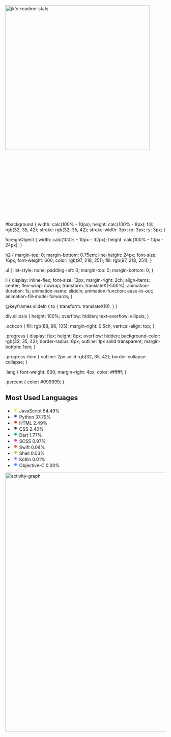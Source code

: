 <!-- 
<h2> 안녕하세요.<br>
본질을 깊게 고민하고, 다양하고 유연한 사고방식으로 대응하는 예비 개발자 Lea입니다. </h2> -->
 
<!-- <h3>Tech Stack [front-end] </h3>
<div>
<img alt="Javascript" src ="https://img.shields.io/badge/Javascript-F7DF1E.svg?&style=for-the-badge&logo=Javascript&logoColor=black"/>
<img alt="React" src ="https://img.shields.io/badge/React-61DAFB.svg?&style=for-the-badge&logo=React&logoColor=black"/>
<img alt="styled-components" src ="https://img.shields.io/badge/styled--components-DB7093.svg?&style=for-the-badge&logo=styled-components&logoColor=black"/>
<img alt="MUI" src ="https://img.shields.io/badge/MUI-007FFF.svg?&style=for-the-badge&logo=MUI&logoColor=white"/>
<img alt="Axios" src ="https://img.shields.io/badge/Axios-671DDF.svg?&style=for-the-badge&logo=Axios&logoColor=white"/>
<img alt="React-Router" src ="https://img.shields.io/badge/React-Router-CA4245.svg?&style=for-the-badge&logo=React-Router&logoColor=white"/>
<img alt="Redux" src ="https://img.shields.io/badge/Redux-764ABC.svg?&style=for-the-badge&logo=Redux&logoColor=white"/>
<img alt="Yarn" src ="https://img.shields.io/badge/Yarn-2C8EBB.svg?&style=for-the-badge&logo=Yarn&logoColor=white"/>
<img alt="GitLab" src ="https://img.shields.io/badge/GitLab-FCA121.svg?&style=for-the-badge&logo=GitLab&logoColor=white"/>
<img alt="GitHub" src ="https://img.shields.io/badge/GitHub-181717.svg?&style=for-the-badge&logo=GitHub&logoColor=white"/>
<img alt="Whimsical" src ="https://img.shields.io/badge/Whimsical-730FC3.svg?&style=for-the-badge&logo=Whimsical&logoColor=white"/>
</div>
 -->

<div align="left">

 <a href="https://github-readme-stats.vercel.app/api?username=leaisrevolution&show_icons=true&theme=react&include_all_commits&hide_border=true">
    <img width="454" src="https://github-readme-stats.vercel.app/api?username=leaisrevolution&show_icons=true&theme=react&include_all_commits&hide_border=true" alt="jk's-readme-stats" />
  </a>


<svg width="360" height="210" xmlns="http://www.w3.org/2000/svg">
<style>
svg {
  font-family: -apple-system, BlinkMacSystemFont, Segoe UI, Helvetica, Arial, sans-serif, Apple Color Emoji, Segoe UI Emoji;
  font-size: 14px;
  line-height: 21px;
}

#background {
  width: calc(100% - 10px);
  height: calc(100% - 8px);
  fill: rgb(32, 35, 42);
  stroke: rgb(32, 35, 42);
  stroke-width: 3px;
  rx: 3px;
  ry: 3px;
}

foreignObject {
  width: calc(100% - 10px - 32px);
  height: calc(100% - 10px - 24px);
}

h2 {
  margin-top: 0;
  margin-bottom: 0.75em;
  line-height: 24px;
  font-size: 16px;
  font-weight: 600;
  color: rgb(97, 218, 251);
  fill: rgb(97, 218, 251);
}

ul {
  list-style: none;
  padding-left: 0;
  margin-top: 0;
  margin-bottom: 0;
}

li {
  display: inline-flex;
  font-size: 12px;
  margin-right: 2ch;
  align-items: center;
  flex-wrap: nowrap;
  transform: translateX(-500%);
  animation-duration: 1s;
  animation-name: slideIn;
  animation-function: ease-in-out;
  animation-fill-mode: forwards;
}

@keyframes slideIn {
  to {
    transform: translateX(0);
  }
}

div.ellipsis {
  height: 100%;
  overflow: hidden;
  text-overflow: ellipsis;
}

.octicon {
  fill: rgb(88, 96, 105);
  margin-right: 0.5ch;
  vertical-align: top;
}

.progress {
  display: flex;
  height: 8px;
  overflow: hidden;
  background-color: rgb(32, 35, 42);
  border-radius: 6px;
  outline: 1px solid transparent;
  margin-bottom: 1em;
}

.progress-item {
  outline: 2px solid rgb(32, 35, 42);
  border-collapse: collapse;
}

.lang {
  font-weight: 600;
  margin-right: 4px;
  color: #ffffff;
}

.percent {
  color: #999999;
}
</style>
<g>
<rect x="5" y="5" id="background" />
<g>
<foreignObject x="21" y="17" width="318" height="176">
<div xmlns="http://www.w3.org/1999/xhtml" class="ellipsis">

<h2>Most Used Languages</h2>

<div>
<span class="progress">
<span style="background-color: #f1e05a;width: 54.490%;" class="progress-item"></span><span style="background-color: #3572A5;width: 37.788%;" class="progress-item"></span><span style="background-color: #e34c26;width: 2.489%;" class="progress-item"></span><span style="background-color: #563d7c;width: 2.404%;" class="progress-item"></span><span style="background-color: #00B4AB;width: 1.774%;" class="progress-item"></span><span style="background-color: #c6538c;width: 0.972%;" class="progress-item"></span><span style="background-color: #F05138;width: 0.041%;" class="progress-item"></span><span style="background-color: #89e051;width: 0.025%;" class="progress-item"></span><span style="background-color: #A97BFF;width: 0.013%;" class="progress-item"></span><span style="background-color: #438eff;width: 0.004%;" class="progress-item"></span>
</span>
</div>

<ul>


<li style="animation-delay: 0ms;">
<svg xmlns="http://www.w3.org/2000/svg" class="octicon" style="fill:#f1e05a;"
viewBox="0 0 16 16" version="1.1" width="16" height="16"><path
fill-rule="evenodd" d="M8 4a4 4 0 100 8 4 4 0 000-8z"></path></svg>
<span class="lang">JavaScript</span>
<span class="percent">54.49%</span>
</li>


<li style="animation-delay: 150ms;">
<svg xmlns="http://www.w3.org/2000/svg" class="octicon" style="fill:#3572A5;"
viewBox="0 0 16 16" version="1.1" width="16" height="16"><path
fill-rule="evenodd" d="M8 4a4 4 0 100 8 4 4 0 000-8z"></path></svg>
<span class="lang">Python</span>
<span class="percent">37.79%</span>
</li>


<li style="animation-delay: 300ms;">
<svg xmlns="http://www.w3.org/2000/svg" class="octicon" style="fill:#e34c26;"
viewBox="0 0 16 16" version="1.1" width="16" height="16"><path
fill-rule="evenodd" d="M8 4a4 4 0 100 8 4 4 0 000-8z"></path></svg>
<span class="lang">HTML</span>
<span class="percent">2.49%</span>
</li>


<li style="animation-delay: 450ms;">
<svg xmlns="http://www.w3.org/2000/svg" class="octicon" style="fill:#563d7c;"
viewBox="0 0 16 16" version="1.1" width="16" height="16"><path
fill-rule="evenodd" d="M8 4a4 4 0 100 8 4 4 0 000-8z"></path></svg>
<span class="lang">CSS</span>
<span class="percent">2.40%</span>
</li>


<li style="animation-delay: 600ms;">
<svg xmlns="http://www.w3.org/2000/svg" class="octicon" style="fill:#00B4AB;"
viewBox="0 0 16 16" version="1.1" width="16" height="16"><path
fill-rule="evenodd" d="M8 4a4 4 0 100 8 4 4 0 000-8z"></path></svg>
<span class="lang">Dart</span>
<span class="percent">1.77%</span>
</li>


<li style="animation-delay: 750ms;">
<svg xmlns="http://www.w3.org/2000/svg" class="octicon" style="fill:#c6538c;"
viewBox="0 0 16 16" version="1.1" width="16" height="16"><path
fill-rule="evenodd" d="M8 4a4 4 0 100 8 4 4 0 000-8z"></path></svg>
<span class="lang">SCSS</span>
<span class="percent">0.97%</span>
</li>


<li style="animation-delay: 900ms;">
<svg xmlns="http://www.w3.org/2000/svg" class="octicon" style="fill:#F05138;"
viewBox="0 0 16 16" version="1.1" width="16" height="16"><path
fill-rule="evenodd" d="M8 4a4 4 0 100 8 4 4 0 000-8z"></path></svg>
<span class="lang">Swift</span>
<span class="percent">0.04%</span>
</li>


<li style="animation-delay: 1050ms;">
<svg xmlns="http://www.w3.org/2000/svg" class="octicon" style="fill:#89e051;"
viewBox="0 0 16 16" version="1.1" width="16" height="16"><path
fill-rule="evenodd" d="M8 4a4 4 0 100 8 4 4 0 000-8z"></path></svg>
<span class="lang">Shell</span>
<span class="percent">0.03%</span>
</li>


<li style="animation-delay: 1200ms;">
<svg xmlns="http://www.w3.org/2000/svg" class="octicon" style="fill:#A97BFF;"
viewBox="0 0 16 16" version="1.1" width="16" height="16"><path
fill-rule="evenodd" d="M8 4a4 4 0 100 8 4 4 0 000-8z"></path></svg>
<span class="lang">Kotlin</span>
<span class="percent">0.01%</span>
</li>


<li style="animation-delay: 1350ms;">
<svg xmlns="http://www.w3.org/2000/svg" class="octicon" style="fill:#438eff;"
viewBox="0 0 16 16" version="1.1" width="16" height="16"><path
fill-rule="evenodd" d="M8 4a4 4 0 100 8 4 4 0 000-8z"></path></svg>
<span class="lang">Objective-C</span>
<span class="percent">0.00%</span>
</li>



</ul>

</div>
</foreignObject>
</g>
</g>
</svg>
  
</div>
  
  
  <a href="https://activity-graph.herokuapp.com/graph?username=leaisrevolution&theme=react-dark&hide_border=true&bg_color=20232a&color=61dafb&line=61dafb">
    <img width="812" src="https://activity-graph.herokuapp.com/graph?username=leaisrevolution&theme=react-dark&hide_border=true&bg_color=20232a&color=61dafb&line=61dafb" alt="activity-graph" />
  </a>
  
  
<!-- <p> back-end </p>
<ul>
  <li> <img src="https://img.shields.io/badge/Python-3766AB?style=flat-square&logo=Python&logoColor=white"/> &nbsp
  <img src="https://img.shields.io/badge/MongoDB-47A248?style=flat-square&logo=MongoDB&logoColor=white"/> &nbsp
  <img src="https://img.shields.io/badge/MySQL-4479A1?style=flat-square&logo=MySQL&logoColor=white"/> &nbsp
  <img src="https://img.shields.io/badge/mariaDB-003545?style=flat-the-badge&logo=mariaDB&logoColor=white"> &nbsp
  <img src="https://img.shields.io/badge/oracle-F80000?style=flat-the-badge&logo=oracle&logoColor=white"></li> 
</ul>

<br> -->

<!-- 
![Anurag's GitHub stats](https://github-readme-stats.vercel.app/api?username=leaisrevolution&show_icons=true&theme=dracula) -->

<!--
**leaisrevolution/leaisrevolution** is a ✨ _special_ ✨ repository because its `README.md` (this file) appears on your GitHub profile.
<li> <img src="https://img.shields.io/badge/Node.js-339933?style=flat-square&logo=Node.js&logoColor=white"/></a> &nbsp </li>

Here are some ideas to get you started:

- 🔭 I’m currently working on ...
- 🌱 I’m currently learning ...
- 👯 I’m looking to collaborate on ...
- 🤔 I’m looking for help with ...
- 💬 Ask me about ...
- 📫 How to reach me: ...
- 😄 Pronouns: ...
- ⚡ Fun fact: ...
-->
